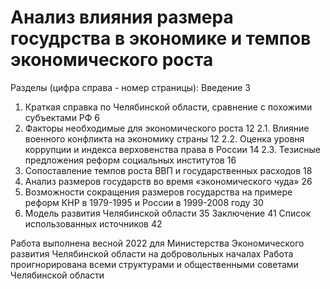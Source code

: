 # Анализ влияния размера госудрства в экономике и темпов экономического роста

Разделы (цифра справа - номер страницы):
Введение  3
1. Краткая справка по Челябинской области, сравнение с похожими субъектами РФ  6
2. Факторы необходимые для экономического роста  12
2.1. Влияние военного конфликта на экономику страны  12
2.2. Оценка уровня коррупции и индекса верховенства права в России  14
2.3. Тезисные предложения реформ социальных институтов 16
3. Сопоставление темпов роста ВВП и государственных расходов  18
4. Анализ размеров государств во время «экономического чуда»  26
5. Возможности сокращения размеров государства на примере реформ КНР в 1979-1995 и России в 1999-2008 году  30
6. Модель развития Челябинской области  35
Заключение  41
Список использованных источников  42

Работа выполнена весной 2022 для Министерства Экономического развития Челябинской области на добровольных началах
Работа проигнорирована всеми структурами и общественными советами Челябинской области
